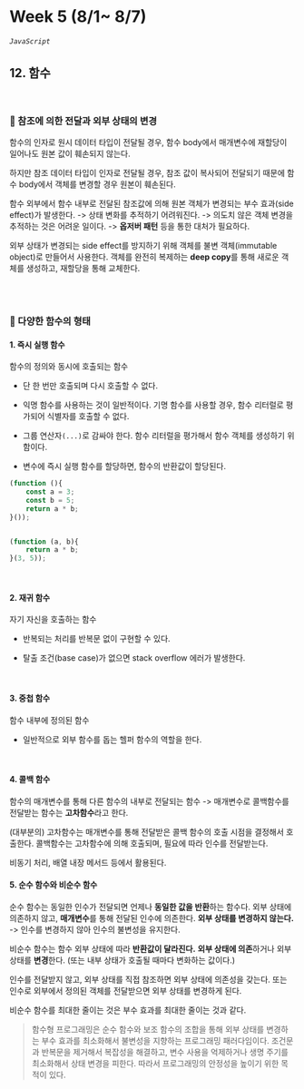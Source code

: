 # Week 5 (8/1~ 8/7)
###### `JavaScript`

## 12. 함수



<br/>

### 📌 참조에 의한 전달과 외부 상태의 변경

함수의 인자로 원시 데이터 타입이 전달될 경우,
함수 body에서 매개변수에 재할당이 일어나도 원본 값이 훼손되지 않는다.

하지만 참조 데이터 타입이 인자로 전달될 경우,
참조 값이 복사되어 전달되기 때문에 함수 body에서 객체를 변경할 경우 원본이 훼손된다.

함수 외부에서 함수 내부로 전달된 참조값에 의해 원본 객체가 변경되는 부수 효과(side effect)가 발생한다.
-> 상태 변화를 추적하기 어려워진다.
-> 의도치 않은 객체 변경을 추적하는 것은 어려운 일이다.
-> **옵저버 패턴** 등을 통한 대처가 필요하다.

외부 상태가 변경되는 side effect를 방지하기 위해 객체를 불변 객체(immutable object)로 만들어서 사용한다.
객체를 완전히 복제하는 **deep copy**를 통해 새로운 객체를 생성하고, 재할당을 통해 교체한다.

<br/>
<br/>

### 📌 다양한 함수의 형태


#### 1. 즉시 실행 함수
함수의 정의와 동시에 호출되는 함수

- 단 한 번만 호출되며 다시 호출할 수 없다.

- 익명 함수를 사용하는 것이 일반적이다.
기명 함수를 사용할 경우, 함수 리터럴로 평가되어 식별자를 호출할 수 없다.

- 그룹 연산자`(...)`로 감싸야 한다.
함수 리터럴을 평가해서 함수 객체를 생성하기 위함이다.

- 변수에 즉시 실행 함수를 할당하면, 함수의 반환값이 할당된다.

```jsx
(function (){
	const a = 3;
	const b = 5;
	return a * b;
}());


(function (a, b){
	return a * b;
}(3, 5));
```

<br/>

#### 2. 재귀 함수
자기 자신을 호출하는 함수

- 반복되는 처리를 반복문 없이 구현할 수 있다.

- 탈출 조건(base case)가 없으면 stack overflow 에러가 발생한다.

<br/>

#### 3. 중첩 함수

함수 내부에 정의된 함수

- 일반적으로 외부 함수를 돕는 헬퍼 함수의 역할을 한다.

<br/>

#### 4. 콜백 함수

함수의 매개변수를 통해 다른 함수의 내부로 전달되는 함수
-> 매개변수로 콜백함수를 전달받는 함수는 **고차함수**라고 한다.

(대부분의) 고차함수는 매개변수를 통해 전달받은 콜백 함수의 호출 시점을 결정해서 호출한다.
콜백함수는 고차함수에 의해 호출되며, 필요에 따라 인수를 전달받는다.

비동기 처리, 배열 내장 메서드 등에서 활용된다.
<br/>

#### 5. 순수 함수와 비순수 함수

순수 함수는 동일한 인수가 전달되면 언제나 **동일한 값을 반환**하는 함수다.
외부 상태에 의존하지 않고, **매개변수**를 통해 전달된 인수에 의존한다.
**외부 상태를 변경하지 않는다.**
-> 인수를 변경하지 않아 인수의 불변성을 유지한다.

비순수 함수는 함수 외부 상태에 따라 **반환값이 달라진다.**
**외부 상태에 의존**하거나 외부 상태를 **변경**한다.
(또는 내부 상태가 호출될 때마다 변화하는 값이다.)

인수를 전달받지 않고, 외부 상태를 직접 참조하면 외부 상태에 의존성을 갖는다.
또는 인수로 외부에서 정의된 객체를 전달받으면 외부 상태를 변경하게 된다.

비순수 함수를 최대한 줄이는 것은 부수 효과를 최대한 줄이는 것과 같다.

> 함수형 프로그래밍은 순수 함수와 보조 함수의 조합을 통해 외부 상태를 변경하는 부수 효과를 최소화해서 불변성을 지향하는 프로그래밍 패러다임이다.
> 조건문과 반복문을 제거해서 복잡성을 해결하고, 변수 사용을 억제하거나 생명 주기를 최소화해서 상태 변경을 피한다.
> 따라서 프로그래밍의 안정성을 높이기 위한 목적이 있다.